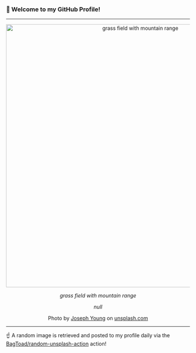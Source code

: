 ### 👋 Welcome to my GitHub Profile!

----

<div align="center">
  <img width="720" src="https://images.unsplash.com/photo-1444948349385-a7749b254e33?crop=entropy&cs=tinysrgb&fit=max&fm=jpg&ixid=M3w1NTI0OTR8MHwxfHJhbmRvbXx8fHx8fHx8fDE3MTY2MTc0MjB8&ixlib=rb-4.0.3&q=80&w=1080" alt="grass field with mountain range">
  
  <em>grass field with mountain range</em>
  
  <em>null</em>
  
  Photo by [Joseph Young](https://society6.com/josephyoung) on [unsplash.com](https://unsplash.com/)
</div>

----

☝️ A random image is retrieved and posted to my profile daily via the [BagToad/random-unsplash-action](https://github.com/BagToad/random-unsplash-action) action!
